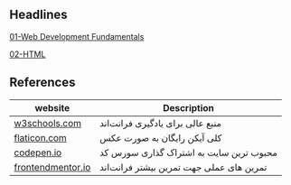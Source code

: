 ## Headlines

[01-Web Development Fundamentals](https://docs.google.com/presentation/d/1So3B319k9YpjutCm2YmTk8JBRG5zGhSAU3okY726Vuw/edit?usp=sharing)

[02-HTML](https://docs.google.com/document/d/1-RApkWcj-bu5YKIulUeDpvnZWusg5Ii1bR-yaHaelE4/edit?usp=sharing)

## References

| website                                        | Description                              |
| ---------------------------------------------- | ---------------------------------------- |
| [w3schools.com](https://w3schools.com)         | منبع عالی برای یادگیری فرانت‌اند         |
| [flaticon.com](https://flaticon.com)           | کلی آیکن رایگان به صورت عکس              |
| [codepen.io](https://codepen.io)               | محبوب ترین سایت به اشتراک گذاری سورس کد  |
| [frontendmentor.io](https://frontendmentor.io) | تمرین های عملی جهت تمرین بیشتر فرانت‌اند |

